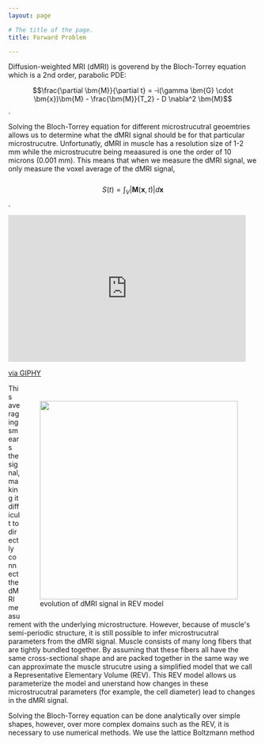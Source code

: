 ```yaml
---
layout: page

# The title of the page.
title: Forward Problem

---
```


Diffusion-weighted MRI (dMRI) is goverend by the Bloch-Torrey equation which is a 2nd order, parabolic PDE: 

$$\frac{\partial \bm{M}}{\partial t} = -i(\gamma \bm{G} \cdot \bm{x})\bm{M} - \frac{\bm{M}}{T_2} - D \nabla^2 \bm{M}$$ .

Solving the Bloch-Torrey equation for different microstrucutral geoemtries allows us to determine what the dMRI signal should be for that particular microstrucutre. Unfortunatly, dMRI in muscle has a resolution size of 1-2 mm while the microstrucutre being meaasured is one the order of 10 microns (0.001 mm). This means that when we measure the dMRI signal, we only measure the voxel average of the dMRI signal,
<br/> <br/>
$$ S(t) = \int_{V}|\bm{M}(\bm{x},t)|d\bm{x}$$ .

<iframe src="https://giphy.com/embed/ygAENPoJmG3KtqNjd9" width="480" height="296" frameBorder="0" class="giphy-embed" allowFullScreen></iframe><p><a href="https://giphy.com/gifs/ygAENPoJmG3KtqNjd9">via GIPHY</a></p>

<figure style="float: right; padding-top:20px;">
<img src="/assets/video/REV-animation.gif"  width="400">     
<figcaption>evolution of dMRI signal in REV model</figcaption>
</figure>

This averaging smears the signal, making it difficult to directly connect the dMRI measurement with the underlying microstructure. However, because of muscle's semi-periodic structure, it is still possible to infer microstrucutral parameters from the dMRI signal. Muscle consists of many long fibers that are tightly bundled together. By assuming that these fibers all have the same cross-sectional shape and are packed together in the same way we can approximate the muscle strucutre using a simplified model that we call a Representative Elementary Volume (REV). This REV model allows us parameterize the model and unerstand how changes in these microstrucutral parameters (for example, the cell diameter) lead to changes in the dMRI signal. 

Solving the Bloch-Torrey equation can be done analytically over simple shapes, however, over more complex domains such as the REV, it is necessary to use numerical methods. We use the lattice Boltzmann method 


